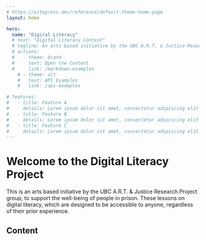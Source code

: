 ```yaml
---
# https://vitepress.dev/reference/default-theme-home-page
layout: home

hero:
  name: "Digital Literacy"
  # text: "Digital Literacy Content"
  # tagline: An arts based initiative by the UBC A.R.T. & Justice Research Project group.
  # actions:
  #   - theme: brand
  #     text: Open the Content
  #     link: /markdown-examples
    # - theme: alt
    #   text: API Examples
    #   link: /api-examples

# features:
#   - title: Feature A
#     details: Lorem ipsum dolor sit amet, consectetur adipiscing elit
#   - title: Feature B
#     details: Lorem ipsum dolor sit amet, consectetur adipiscing elit
#   - title: Feature C
#     details: Lorem ipsum dolor sit amet, consectetur adipiscing elit
---
```


# Welcome to the Digital Literacy Project

This is an arts based initiative by the UBC A.R.T. & Justice Research Project group, to support the well-being of people in prison. These lessons on digital literacy, which are designed to be accessible to anyone, regardless of their prior experience.

## Content

<VitepressCardContainer :cols="2">
  <VitepressCard
    icon="icon-park-twotone:new-computer"
    iconColor="#30a46c"
    title="Introduction"
    body="This page contains one person's story and experience with encountering new technology after being in prison."
    link="./tech-terror-experience"
    linkText="Go to section"
  />
  <VitepressCard
    icon="ant-design:tablet-twotone"
    iconColor="#30a46c"
    title="Navigating Your Tablet"
    body="This section covers the basics of using a tablet, including the keyboard, terminology, icons, and accessibility."
    link="./1-tablet-navigation/index"
    linkText="Go to section"
  />
  <VitepressCard
    icon="uim:apps"
    iconColor="#30a46c"
    title="Apps and the Internet"
    body="This section covers connecting to the internet, navigating websites, browsers and search engines, and apps."
    link="./2-apps-and-internet/index"
    linkText="Go to section"
  />
  <VitepressCard
    icon="ph:files-duotone"
    iconColor="#30a46c"
    title="Files"
    body="This section covers what files and folders are, and how to save or share files."
    link="./3-file-system/index"
    linkText="Go to section"
  />
  <VitepressCard
    icon="ic:twotone-security"
    iconColor="#30a46c"
    title="Staying Safe"
    body="This section covers updates, passwords, encryption, viruses, and internet safety."
    link="./4-staying-safe/index"
    linkText="Go to section"
  />
  <VitepressCard
    icon="ph:chats-duotone"
    iconColor="#30a46c"
    title="Communication"
    body="This section covers email, texting, direct messaging, video calls, and social media."
    link="./5-communication/index"
    linkText="Go to section"
  />
</VitepressCardContainer>
